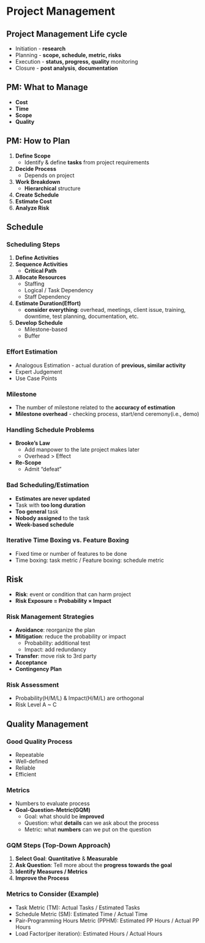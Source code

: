 # Project Management

## Project Management Life cycle

- Initiation - **research**
- Planning - **scope, schedule, metric, risks**
- Execution - **status, progress, quality** monitoring
- Closure - **post analysis**, **documentation**

## PM: What to Manage

- **Cost**
- **Time**
- **Scope**
- **Quality**

## PM: How to Plan

1. **Define Scope**
    - Identify & define **tasks** from project requirements
2. **Decide Process**
    - Depends on project
3. **Work Breakdown**
    - **Hierarchical** structure
4. **Create Schedule**
5. **Estimate Cost**
6. **Analyze Risk**

## Schedule

### Scheduling Steps

1. **Define Activities**
2. **Sequence Activities**
    - **Critical Path**
3. **Allocate Resources**
    - Staffing
    - Logical / Task Dependency
    - Staff Dependency
4. **Estimate Duration(Effort)**
    - **consider everything**: overhead, meetings, client issue, training, downtime, test planning, documentation, etc.
5. **Develop Schedule**
    - Milestone-based
    - Buffer

### Effort Estimation

- Analogous Estimation - actual duration of **previous, similar activity**
- Expert Judgement
- Use Case Points

### Milestone

- The number of milestone related to the **accuracy of estimation**
- **Milestone overhead** - checking process, start/end ceremony(i.e., demo)

### Handling Schedule Problems

- **Brooke’s Law**
    - Add manpower to the late project makes later
    - Overhead > Effect
- **Re-Scope**
    - Admit “defeat”

### Bad Scheduling/Estimation

- **Estimates are never updated**
- Task with **too long duration**
- **Too general** task
- **Nobody assigned** to the task
- **Week-based schedule**

### Iterative Time Boxing vs. Feature Boxing

- Fixed time or number of features to be done
- Time boxing: task metric / Feature boxing: schedule metric

## Risk

- **Risk**: event or condition that can harm project
- **Risk Exposure = Probability $\times$ Impact**

### Risk Management Strategies

- **Avoidance**: reorganize the plan
- **Mitigation**: reduce the probability or impact
    - Probability: additional test
    - Impact: add redundancy
- **Transfer**: move risk to 3rd party
- **Acceptance**
- **Contingency Plan**

### Risk Assessment

- Probability(H/M/L) & Impact(H/M/L) are orthogonal
- Risk Level A ~ C

## Quality Management

### Good Quality Process

- Repeatable
- Well-defined
- Reliable
- Efficient

### Metrics

- Numbers to evaluate process
- **Goal-Question-Metric(GQM)**
    - Goal: what should be **improved**
    - Question: what **details** can we ask about the process
    - Metric: what **numbers** can we put on the question

### GQM Steps (Top-Down Approach)

1. **Select Goal**: **Quantitative** & **Measurable**
2. **Ask Question**: Tell more about the **progress towards the goal**
3. **Identify Measures / Metrics**
4. **Improve the Process**

### Metrics to Consider (Example)

- Task Metric (TM): Actual Tasks / Estimated Tasks
- Schedule Metric (SM): Estimated Time / Actual Time
- Pair-Programming Hours Metric (PPHM): Estimated PP Hours / Actual PP Hours
- Load Factor(per iteration): Estimated Hours / Actual Hours
